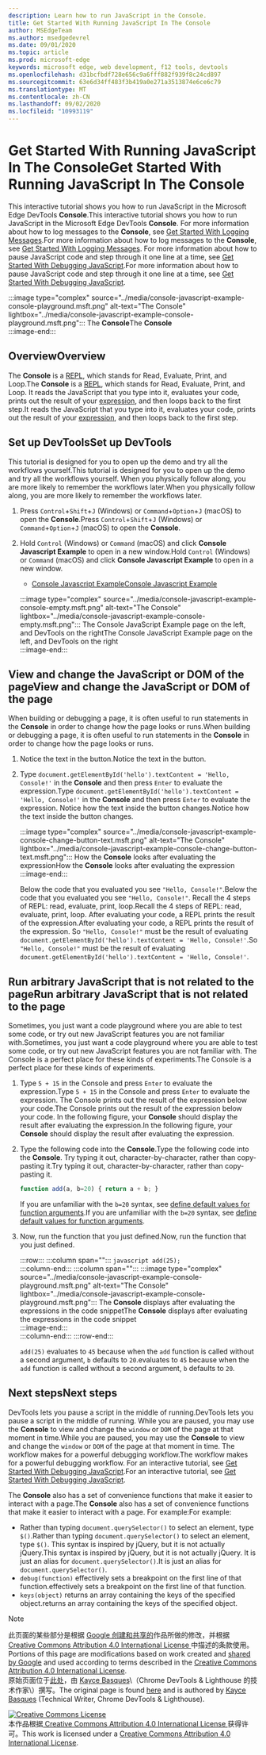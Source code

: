 ```yaml
---
description: Learn how to run JavaScript in the Console.
title: Get Started With Running JavaScript In The Console
author: MSEdgeTeam
ms.author: msedgedevrel
ms.date: 09/01/2020
ms.topic: article
ms.prod: microsoft-edge
keywords: microsoft edge, web development, f12 tools, devtools
ms.openlocfilehash: d31bcfbdf728e656c9a6fff882f939f8c24cd897
ms.sourcegitcommit: 63e6d34ff483f3b419a0e271a3513874e6ce6c79
ms.translationtype: MT
ms.contentlocale: zh-CN
ms.lasthandoff: 09/02/2020
ms.locfileid: "10993119"
---
```

<!-- Copyright Kayce Basques 

   Licensed under the Apache License, Version 2.0 (the "License");
   you may not use this file except in compliance with the License.
   You may obtain a copy of the License at

       https://www.apache.org/licenses/LICENSE-2.0

   Unless required by applicable law or agreed to in writing, software
   distributed under the License is distributed on an "AS IS" BASIS,
   WITHOUT WARRANTIES OR CONDITIONS OF ANY KIND, either express or implied.
   See the License for the specific language governing permissions and
   limitations under the License.  -->







# <span data-ttu-id="7720f-104">Get Started With Running JavaScript In The Console</span><span class="sxs-lookup"><span data-stu-id="7720f-104">Get Started With Running JavaScript In The Console</span></span>   



<span data-ttu-id="7720f-105">This interactive tutorial shows you how to run JavaScript in the Microsoft Edge DevTools **Console**.</span><span class="sxs-lookup"><span data-stu-id="7720f-105">This interactive tutorial shows you how to run JavaScript in the Microsoft Edge DevTools **Console**.</span></span>  <span data-ttu-id="7720f-106">For more information about how to log messages to the **Console**, see [Get Started With Logging Messages][DevToolsConsoleLoggingMessages].</span><span class="sxs-lookup"><span data-stu-id="7720f-106">For more information about how to log messages to the **Console**, see [Get Started With Logging Messages][DevToolsConsoleLoggingMessages].</span></span>  <span data-ttu-id="7720f-107">For more information about how to pause JavaScript code and step through it one line at a time, see [Get Started With Debugging JavaScript][DevToolsJavascriptIndex].</span><span class="sxs-lookup"><span data-stu-id="7720f-107">For more information about how to pause JavaScript code and step through it one line at a time, see [Get Started With Debugging JavaScript][DevToolsJavascriptIndex].</span></span>  

:::image type="complex" source="../media/console-javascript-example-console-playground.msft.png" alt-text="The Console" lightbox="../media/console-javascript-example-console-playground.msft.png":::
   <span data-ttu-id="7720f-109">The **Console**</span><span class="sxs-lookup"><span data-stu-id="7720f-109">The **Console**</span></span>  
:::image-end:::  

## <span data-ttu-id="7720f-110">Overview</span><span class="sxs-lookup"><span data-stu-id="7720f-110">Overview</span></span>   

<span data-ttu-id="7720f-111">The **Console** is a [REPL][WikiReadEvalPrintLoop], which stands for Read, Evaluate, Print, and Loop.</span><span class="sxs-lookup"><span data-stu-id="7720f-111">The **Console** is a [REPL][WikiReadEvalPrintLoop], which stands for Read, Evaluate, Print, and Loop.</span></span>  <span data-ttu-id="7720f-112">It reads the JavaScript that you type into it, evaluates your code, prints out the result of your [expression][2alityExpressionsVersusStatements], and then loops back to the first step.</span><span class="sxs-lookup"><span data-stu-id="7720f-112">It reads the JavaScript that you type into it, evaluates your code, prints out the result of your [expression][2alityExpressionsVersusStatements], and then loops back to the first step.</span></span>  

## <span data-ttu-id="7720f-113">Set up DevTools</span><span class="sxs-lookup"><span data-stu-id="7720f-113">Set up DevTools</span></span>   

<span data-ttu-id="7720f-114">This tutorial is designed for you to open up the demo and try all the workflows yourself.</span><span class="sxs-lookup"><span data-stu-id="7720f-114">This tutorial is designed for you to open up the demo and try all the workflows yourself.</span></span>  <span data-ttu-id="7720f-115">When you physically follow along, you are more likely to remember the workflows later.</span><span class="sxs-lookup"><span data-stu-id="7720f-115">When you physically follow along, you are more likely to remember the workflows later.</span></span>

1.  <span data-ttu-id="7720f-116">Press `Control`+`Shift`+`J` \(Windows\) or `Command`+`Option`+`J` \(macOS\) to open the **Console**.</span><span class="sxs-lookup"><span data-stu-id="7720f-116">Press `Control`+`Shift`+`J` \(Windows\) or `Command`+`Option`+`J` \(macOS\) to open the **Console**.</span></span>  
1.  <span data-ttu-id="7720f-117">Hold `Control` \(Windows\) or `Command` \(macOS\) and click **Console Javascript Example** to open in a new window.</span><span class="sxs-lookup"><span data-stu-id="7720f-117">Hold `Control` \(Windows\) or `Command` \(macOS\) and click **Console Javascript Example** to open in a new window.</span></span>  
    
    *   [<span data-ttu-id="7720f-118">Console Javascript Example</span><span class="sxs-lookup"><span data-stu-id="7720f-118">Console Javascript Example</span></span>][GlitchConsoleJavascriptExample]  
    
    :::image type="complex" source="../media/console-javascript-example-console-empty.msft.png" alt-text="The Console" lightbox="../media/console-javascript-example-console-empty.msft.png":::
       <span data-ttu-id="7720f-120">The Console JavaScript Example page on the left, and DevTools on the right</span><span class="sxs-lookup"><span data-stu-id="7720f-120">The Console JavaScript Example page on the left, and DevTools on the right</span></span>  
    :::image-end:::  
    
## <span data-ttu-id="7720f-121">View and change the JavaScript or DOM of the page</span><span class="sxs-lookup"><span data-stu-id="7720f-121">View and change the JavaScript or DOM of the page</span></span>   

<span data-ttu-id="7720f-122">When building or debugging a page, it is often useful to run statements in the **Console** in order to change how the page looks or runs.</span><span class="sxs-lookup"><span data-stu-id="7720f-122">When building or debugging a page, it is often useful to run statements in the **Console** in order to change how the page looks or runs.</span></span>  
    
1.  <span data-ttu-id="7720f-123">Notice the text in the button.</span><span class="sxs-lookup"><span data-stu-id="7720f-123">Notice the text in the button.</span></span>  
1.  <span data-ttu-id="7720f-124">Type `document.getElementById('hello').textContent = 'Hello, Console!'` in the **Console** and then press `Enter` to evaluate the expression.</span><span class="sxs-lookup"><span data-stu-id="7720f-124">Type `document.getElementById('hello').textContent = 'Hello, Console!'` in the **Console** and then press `Enter` to evaluate the expression.</span></span>  <span data-ttu-id="7720f-125">Notice how the text inside the button changes.</span><span class="sxs-lookup"><span data-stu-id="7720f-125">Notice how the text inside the button changes.</span></span>  
    
    :::image type="complex" source="../media/console-javascript-example-console-change-button-text.msft.png" alt-text="The Console" lightbox="../media/console-javascript-example-console-change-button-text.msft.png":::
       <span data-ttu-id="7720f-127">How the **Console** looks after evaluating the expression</span><span class="sxs-lookup"><span data-stu-id="7720f-127">How the **Console** looks after evaluating the expression</span></span>  
    :::image-end:::  
    
    <span data-ttu-id="7720f-128">Below the code that you evaluated you see `"Hello, Console!"`.</span><span class="sxs-lookup"><span data-stu-id="7720f-128">Below the code that you evaluated you see `"Hello, Console!"`.</span></span>  <span data-ttu-id="7720f-129">Recall the 4 steps of REPL: read, evaluate, print, loop.</span><span class="sxs-lookup"><span data-stu-id="7720f-129">Recall the 4 steps of REPL: read, evaluate, print, loop.</span></span>  <span data-ttu-id="7720f-130">After evaluating your code, a REPL prints the result of the expression.</span><span class="sxs-lookup"><span data-stu-id="7720f-130">After evaluating your code, a REPL prints the result of the expression.</span></span>  <span data-ttu-id="7720f-131">So `"Hello, Console!"` must be the result of evaluating `document.getElementById('hello').textContent = 'Hello, Console!'`.</span><span class="sxs-lookup"><span data-stu-id="7720f-131">So `"Hello, Console!"` must be the result of evaluating `document.getElementById('hello').textContent = 'Hello, Console!'`.</span></span>  
    
## <span data-ttu-id="7720f-132">Run arbitrary JavaScript that is not related to the page</span><span class="sxs-lookup"><span data-stu-id="7720f-132">Run arbitrary JavaScript that is not related to the page</span></span>   

<span data-ttu-id="7720f-133">Sometimes, you just want a code playground where you are able to test some code, or try out new JavaScript features you are not familiar with.</span><span class="sxs-lookup"><span data-stu-id="7720f-133">Sometimes, you just want a code playground where you are able to test some code, or try out new JavaScript features you are not familiar with.</span></span>  <span data-ttu-id="7720f-134">The Console is a perfect place for these kinds of experiments.</span><span class="sxs-lookup"><span data-stu-id="7720f-134">The Console is a perfect place for these kinds of experiments.</span></span>  

1.  <span data-ttu-id="7720f-135">Type `5 + 15` in the Console and press `Enter` to evaluate the expression.</span><span class="sxs-lookup"><span data-stu-id="7720f-135">Type `5 + 15` in the Console and press `Enter` to evaluate the expression.</span></span> <span data-ttu-id="7720f-136">The Console prints out the result of the expression below your code.</span><span class="sxs-lookup"><span data-stu-id="7720f-136">The Console prints out the result of the expression below your code.</span></span>  <span data-ttu-id="7720f-137">In the following figure, your **Console** should display the result after evaluating the expression.</span><span class="sxs-lookup"><span data-stu-id="7720f-137">In the following figure, your **Console** should display the result after evaluating the expression.</span></span>  

1.  <span data-ttu-id="7720f-138">Type the following code into the **Console**.</span><span class="sxs-lookup"><span data-stu-id="7720f-138">Type the following code into the **Console**.</span></span>  <span data-ttu-id="7720f-139">Try typing it out, character-by-character, rather than copy-pasting it.</span><span class="sxs-lookup"><span data-stu-id="7720f-139">Try typing it out, character-by-character, rather than copy-pasting it.</span></span>  
    
    ```javascript
    function add(a, b=20) { return a + b; }
    ```  
    
    <span data-ttu-id="7720f-140">If you are unfamiliar with the `b=20` syntax, see [define default values for function arguments][Esma6DefaultParameterValues].</span><span class="sxs-lookup"><span data-stu-id="7720f-140">If you are unfamiliar with the `b=20` syntax, see [define default values for function arguments][Esma6DefaultParameterValues].</span></span>  
    
1.  <span data-ttu-id="7720f-141">Now, run the function that you just defined.</span><span class="sxs-lookup"><span data-stu-id="7720f-141">Now, run the function that you just defined.</span></span>  
    
    :::row:::
       :::column span="":::
          ```javascript
          add(25);
          ```  
       :::column-end:::
       :::column span="":::
          :::image type="complex" source="../media/console-javascript-example-console-playground.msft.png" alt-text="The Console" lightbox="../media/console-javascript-example-console-playground.msft.png":::
             <span data-ttu-id="7720f-143">The **Console** displays after evaluating the expressions in the code snippet</span><span class="sxs-lookup"><span data-stu-id="7720f-143">The **Console** displays after evaluating the expressions in the code snippet</span></span>  
          :::image-end:::  
       :::column-end:::
    :::row-end:::
    
    `add(25)` <span data-ttu-id="7720f-144">evaluates to `45` because when the `add` function is called without a second argument, `b` defaults to `20`.</span><span class="sxs-lookup"><span data-stu-id="7720f-144">evaluates to `45` because when the `add` function is called without a second argument, `b` defaults to `20`.</span></span>  

## <span data-ttu-id="7720f-145">Next steps</span><span class="sxs-lookup"><span data-stu-id="7720f-145">Next steps</span></span>   

<!--See [Run JavaScript][DevToolsConsoleReference] to explore more features related to running JavaScript in the Console.  -->  

<!--todo: add console reference (run javascript) section when available  -->  

<span data-ttu-id="7720f-146">DevTools lets you pause a script in the middle of running.</span><span class="sxs-lookup"><span data-stu-id="7720f-146">DevTools lets you pause a script in the middle of running.</span></span>  <span data-ttu-id="7720f-147">While you are paused, you may use the **Console** to view and change the `window` or `DOM` of the page at that moment in time.</span><span class="sxs-lookup"><span data-stu-id="7720f-147">While you are paused, you may use the **Console** to view and change the `window` or `DOM` of the page at that moment in time.</span></span>  <span data-ttu-id="7720f-148">The workflow makes for a powerful debugging workflow.</span><span class="sxs-lookup"><span data-stu-id="7720f-148">The workflow makes for a powerful debugging workflow.</span></span>  <span data-ttu-id="7720f-149">For an interactive tutorial, see [Get Started With Debugging JavaScript][DevToolsJavascriptIndex].</span><span class="sxs-lookup"><span data-stu-id="7720f-149">For an interactive tutorial, see [Get Started With Debugging JavaScript][DevToolsJavascriptIndex].</span></span>  

<span data-ttu-id="7720f-150">The **Console** also has a set of convenience functions that make it easier to interact with a page.</span><span class="sxs-lookup"><span data-stu-id="7720f-150">The **Console** also has a set of convenience functions that make it easier to interact with a page.</span></span>  <span data-ttu-id="7720f-151">For example:</span><span class="sxs-lookup"><span data-stu-id="7720f-151">For example:</span></span>  

*   <span data-ttu-id="7720f-152">Rather than typing `document.querySelector()` to select an element, type `$()`.</span><span class="sxs-lookup"><span data-stu-id="7720f-152">Rather than typing `document.querySelector()` to select an element, type `$()`.</span></span>  <span data-ttu-id="7720f-153">This syntax is inspired by jQuery, but it is not actually jQuery.</span><span class="sxs-lookup"><span data-stu-id="7720f-153">This syntax is inspired by jQuery, but it is not actually jQuery.</span></span>  <span data-ttu-id="7720f-154">It is just an alias for `document.querySelector()`.</span><span class="sxs-lookup"><span data-stu-id="7720f-154">It is just an alias for `document.querySelector()`.</span></span>  
*   `debug(function)` <span data-ttu-id="7720f-155">effectively sets a breakpoint on the first line of that function.</span><span class="sxs-lookup"><span data-stu-id="7720f-155">effectively sets a breakpoint on the first line of that function.</span></span>  
*   `keys(object)` <span data-ttu-id="7720f-156">returns an array containing the keys of the specified object.</span><span class="sxs-lookup"><span data-stu-id="7720f-156">returns an array containing the keys of the specified object.</span></span>  

<!--See [Console Utilities API Reference][DevToolsConsoleUtilities] to explore all the convenience functions.  -->  

<!--todo: add console utilities api reference section when available  -->  

 



<!-- links -->  

[DevToolsConsoleLoggingMessages]: ./log.md "Get started with logging messages in the Console | Microsoft Docs"  
[DevToolsConsoleReference]: ./reference.md#run-javascript "Console reference | Microsoft Docs"  
[DevToolsConsoleUtilities]: ./utilities.md "Console Utilities API reference | Microsoft Docs"  
[DevToolsJavascriptIndex]: ../javascript/index.md "Get started with debugging JavaScript in Microsoft Edge DevTools"  

[2alityExpressionsVersusStatements]: https://2ality.com/2012/09/expressions-vs-statements.html "Expressions versus statements in JavaScript"  

[Esma6DefaultParameterValues]: https://es6-features.org/index#DefaultParameterValues "Default Parameter Values - Extended Parameter Handling - ECMAScript 6 — New Features: Overview & Comparison"  

[GlitchConsoleJavascriptExample]: https://microsoft-edge-chromium-devtools.glitch.me/static/console/javascript/index.html "Console Javascript Example | Glitch"  

[WikiReadEvalPrintLoop]: https://en.wikipedia.org/wiki/Read–eval–print_loop "Read–eval–print loop - Wikipedia"  

> [!NOTE]
> <span data-ttu-id="7720f-165">此页面的某些部分是根据 [Google 创建和共享的][GoogleSitePolicies]作品所做的修改，并根据[ Creative Commons Attribution 4.0 International License ][CCA4IL]中描述的条款使用。</span><span class="sxs-lookup"><span data-stu-id="7720f-165">Portions of this page are modifications based on work created and [shared by Google][GoogleSitePolicies] and used according to terms described in the [Creative Commons Attribution 4.0 International License][CCA4IL].</span></span>  
> <span data-ttu-id="7720f-166">原始页面位于[此处](https://developers.google.com/web/tools/chrome-devtools/console/javascript)，由 [Kayce Basques][KayceBasques]\（Chrome DevTools \& Lighthouse 的技术作家\）撰写。</span><span class="sxs-lookup"><span data-stu-id="7720f-166">The original page is found [here](https://developers.google.com/web/tools/chrome-devtools/console/javascript) and is authored by [Kayce Basques][KayceBasques] \(Technical Writer, Chrome DevTools \& Lighthouse\).</span></span>  

[![Creative Commons License][CCby4Image]][CCA4IL]  
<span data-ttu-id="7720f-168">本作品根据[ Creative Commons Attribution 4.0 International License ][CCA4IL]获得许可。</span><span class="sxs-lookup"><span data-stu-id="7720f-168">This work is licensed under a [Creative Commons Attribution 4.0 International License][CCA4IL].</span></span>  

[CCA4IL]: https://creativecommons.org/licenses/by/4.0  
[CCby4Image]: https://i.creativecommons.org/l/by/4.0/88x31.png  
[GoogleSitePolicies]: https://developers.google.com/terms/site-policies  
[KayceBasques]: https://developers.google.com/web/resources/contributors/kaycebasques  
